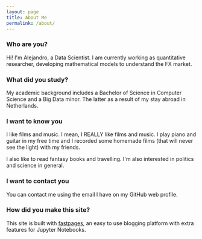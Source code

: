 ```yaml
---
layout: page
title: About Me
permalink: /about/
---
```


### Who are you?
Hi! I'm Alejandro, a Data Scientist. I am currently working as quantitative 
researcher, developing mathematical models to understand the FX market.

### What did you study?
My academic background includes a Bachelor of Science in Computer Science and a 
Big Data minor. The latter as a result of my stay abroad in Netherlands.

### I want to know you
I like films and music. I mean, I REALLY like films and music. I play piano 
and guitar in my free time and I recorded some homemade films (that will never 
see the light) with my friends. 

I also like to read fantasy books and travelling. I'm also interested in 
politics and science in general.

### I want to contact you
You can contact me using the email I have on my GitHub web profile.

### How did you make this site?
This site is built with [fastpages](https://github.com/fastai/fastpages), an 
easy to use blogging platform with extra features for Jupyter Notebooks.